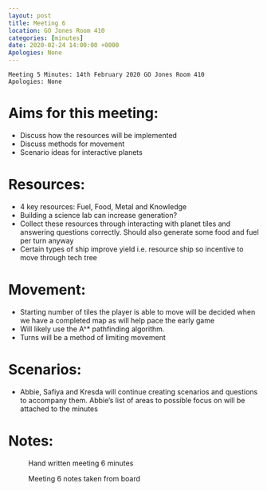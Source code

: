 ```yaml
---
layout: post
title: Meeting 6
location: GO Jones Room 410
categories: [minutes]
date: 2020-02-24 14:00:00 +0000
Apologies: None
---
```


```
Meeting 5 Minutes: 14th February 2020 GO Jones Room 410
Apologies: None
```

# Aims for this meeting:

 - Discuss how the resources will be implemented
 - Discuss methods for movement
 - Scenario ideas for interactive planets

# Resources:

 - 4 key resources: Fuel, Food, Metal and Knowledge
 - Building a science lab can increase generation?
 - Collect these resources through interacting with planet tiles and answering questions correctly. Should also generate some food and fuel per turn anyway
 - Certain types of ship improve yield i.e. resource ship so incentive to move through tech tree

# Movement:

 - Starting number of tiles the player is able to move will be decided when we have a completed map as will help pace the early game
 - Will likely use the A^* pathfinding algorithm.
 - Turns will be a method of limiting movement

# Scenarios:

 - Abbie, Safiya and Kresda will continue creating scenarios and questions to accompany them. Abbie’s list of areas to possible focus on will be attached to the minutes


# Notes:

<div class="row">
 <figure class="6u 12u$(small)">
   <img src="{{  '/assets/images/pictures/meeting_6_minutes-writeup.png' | absolute_url  }}" alt="" /><figcaption>Hand written meeting 6 minutes</figcaption>
 </figure>
 <figure class="6u 12u$(small)">
   <img src="{{  '/assets/images/pictures/meeting_6_minutes-board_notes-cropped.png' | absolute_url  }}" alt="" /><figcaption>Meeting 6 notes taken from board</figcaption>
 </figure>
</div>
